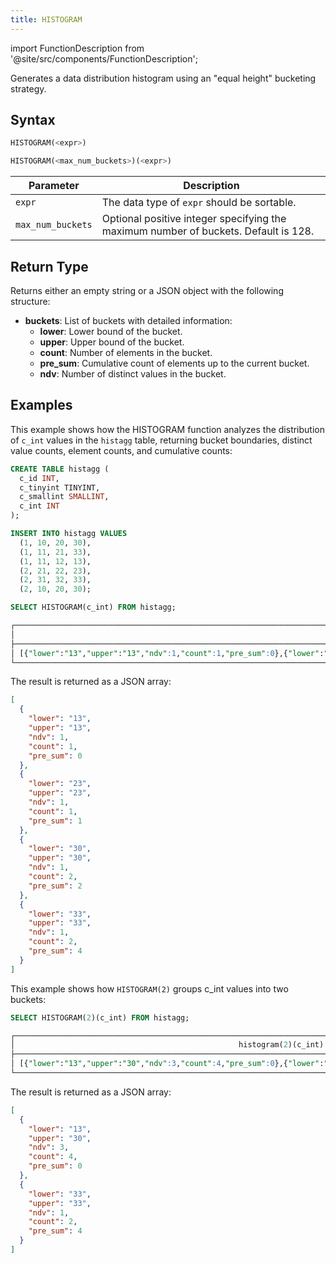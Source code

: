 ```yaml
---
title: HISTOGRAM
---
```

import FunctionDescription from '@site/src/components/FunctionDescription';

<FunctionDescription description="Introduced or updated: v1.2.377"/>

Generates a data distribution histogram using an "equal height" bucketing strategy.

## Syntax

```sql
HISTOGRAM(<expr>)

HISTOGRAM(<max_num_buckets>)(<expr>)
```

| Parameter         | Description                                                                         |
|-------------------|-------------------------------------------------------------------------------------|
| `expr`            | The data type of `expr` should be sortable.                                         |
| `max_num_buckets` | Optional positive integer specifying the maximum number of buckets. Default is 128. |

## Return Type

Returns either an empty string or a JSON object with the following structure:

- **buckets**: List of buckets with detailed information:
  - **lower**: Lower bound of the bucket.
  - **upper**: Upper bound of the bucket.
  - **count**: Number of elements in the bucket.
  - **pre_sum**: Cumulative count of elements up to the current bucket.
  - **ndv**: Number of distinct values in the bucket.

## Examples

This example shows how the HISTOGRAM function analyzes the distribution of `c_int` values in the `histagg` table, returning bucket boundaries, distinct value counts, element counts, and cumulative counts:

```sql
CREATE TABLE histagg (
  c_id INT,
  c_tinyint TINYINT,
  c_smallint SMALLINT,
  c_int INT
);

INSERT INTO histagg VALUES
  (1, 10, 20, 30),
  (1, 11, 21, 33),
  (1, 11, 12, 13),
  (2, 21, 22, 23),
  (2, 31, 32, 33),
  (2, 10, 20, 30);

SELECT HISTOGRAM(c_int) FROM histagg;

┌───────────────────────────────────────────────────────────────────────────────────────────────────────────────────────────────────────────────────────────────────────────────────────────────────────────────────────────────────────────┐
│                                                                                                              histogram(c_int)                                                                                                             │
├───────────────────────────────────────────────────────────────────────────────────────────────────────────────────────────────────────────────────────────────────────────────────────────────────────────────────────────────────────────┤
│ [{"lower":"13","upper":"13","ndv":1,"count":1,"pre_sum":0},{"lower":"23","upper":"23","ndv":1,"count":1,"pre_sum":1},{"lower":"30","upper":"30","ndv":1,"count":2,"pre_sum":2},{"lower":"33","upper":"33","ndv":1,"count":2,"pre_sum":4}] │
└───────────────────────────────────────────────────────────────────────────────────────────────────────────────────────────────────────────────────────────────────────────────────────────────────────────────────────────────────────────┘
```

The result is returned as a JSON array:

```json
[
  {
    "lower": "13",
    "upper": "13",
    "ndv": 1,
    "count": 1,
    "pre_sum": 0
  },
  {
    "lower": "23",
    "upper": "23",
    "ndv": 1,
    "count": 1,
    "pre_sum": 1
  },
  {
    "lower": "30",
    "upper": "30",
    "ndv": 1,
    "count": 2,
    "pre_sum": 2
  },
  {
    "lower": "33",
    "upper": "33",
    "ndv": 1,
    "count": 2,
    "pre_sum": 4
  }
]
```

This example shows how `HISTOGRAM(2)` groups c_int values into two buckets:

```sql
SELECT HISTOGRAM(2)(c_int) FROM histagg;

┌───────────────────────────────────────────────────────────────────────────────────────────────────────────────────────┐
│                                                  histogram(2)(c_int)                                                  │
├───────────────────────────────────────────────────────────────────────────────────────────────────────────────────────┤
│ [{"lower":"13","upper":"30","ndv":3,"count":4,"pre_sum":0},{"lower":"33","upper":"33","ndv":1,"count":2,"pre_sum":4}] │
└───────────────────────────────────────────────────────────────────────────────────────────────────────────────────────┘
```

The result is returned as a JSON array:

```json
[
  {
    "lower": "13",
    "upper": "30",
    "ndv": 3,
    "count": 4,
    "pre_sum": 0
  },
  {
    "lower": "33",
    "upper": "33",
    "ndv": 1,
    "count": 2,
    "pre_sum": 4
  }
]
```